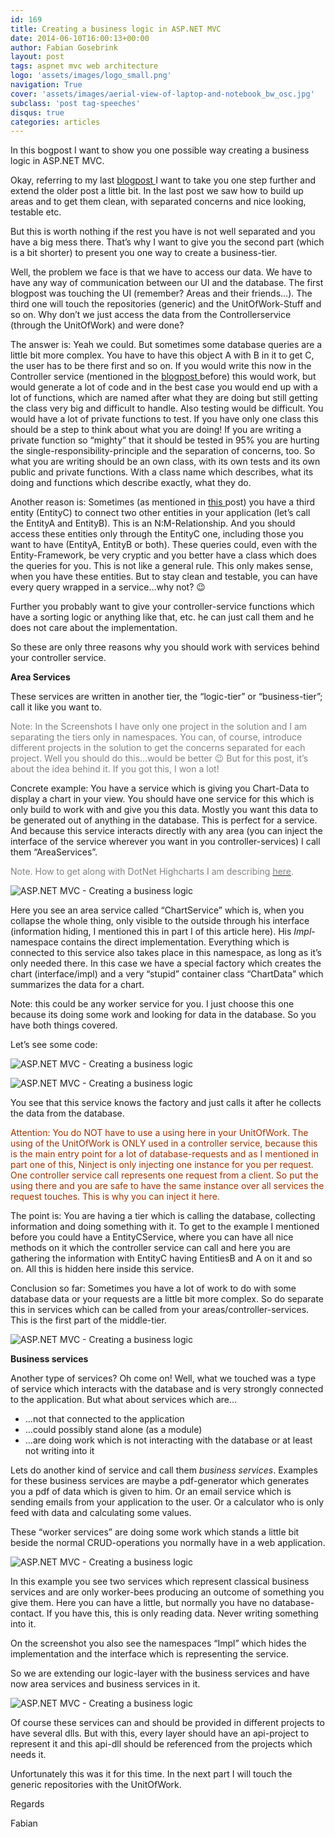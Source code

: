 ```yaml
---
id: 169
title: Creating a business logic in ASP.NET MVC
date: 2014-06-10T16:00:13+00:00
author: Fabian Gosebrink
layout: post
tags: aspnet mvc web architecture 
logo: 'assets/images/logo_small.png'
navigation: True
cover: 'assets/images/aerial-view-of-laptop-and-notebook_bw_osc.jpg'
subclass: 'post tag-speeches'
disqus: true
categories: articles
---
```


In this bogpost I want to show you one possible way creating a business logic in ASP.NET MVC.

Okay, referring to my last <a href="http://offering.solutions/blog/articles/2014/06/01/structurize-your-project-with-areas-and-services-in-asp-net-mvc/" target="_blank">blogpost </a>I want to take you one step further and extend the older post a little bit. In the last post we saw how to build up areas and to get them clean, with separated concerns and nice looking, testable etc.

But this is worth nothing if the rest you have is not well separated and you have a big mess there. That’s why I want to give you the second part (which is a bit shorter) to present you one way to create a business-tier.

Well, the problem we face is that we have to access our data. We have to have any way of communication between our UI and the database. The first blogpost was touching the UI (remember? Areas and their friends…). The third one will touch the repositories (generic) and the UnitOfWork-Stuff and so on. Why don’t we just access the data from the Controllerservice (through the UnitOfWork) and were done?

The answer is: Yeah we could. But sometimes some database queries are a little bit more complex. You have to have this object A with B in it to get C, the user has to be there first and so on. If you would write this now in the Controller service (mentioned in the <a href="http://offering.solutions/blog/articles/2014/04/06/code-first-with-entity-framework-nm-relationship-with-additional-information/" target="_blank">blogpost </a>before) this would work, but would generate a lot of code and in the best case you would end up with a lot of functions, which are named after what they are doing but still getting the class very big and difficult to handle. Also testing would be difficult. You would have a lot of private functions to test. If you have only one class this should be a step to think about what you are doing! If you are writing a private function so “mighty” that it should be tested in 95% you are hurting the single-responsibility-principle and the separation of concerns, too. So what you are writing should be an own class, with its own tests and its own public and private functions. With a class name which describes, what its doing and functions which describe exactly, what they do.

Another reason is: Sometimes (as mentioned in <a title="Code-First with EF and N:M Relationship with more information in your relation-table" href="http://offering.solutions/blog/articles/2014/04/06/code-first-with-entity-framework-nm-relationship-with-additional-information/" target="_blank">this </a>post) you have a third entity (EntityC) to connect two other entities in your application (let’s call the EntityA and EntityB). This is an N:M-Relationship. And you should access these entities only through the EntityC one, including those you want to have (EntityA, EntityB or both). These queries could, even with the Entity-Framework, be very cryptic and you better have a class which does the queries for you. This is not like a general rule. This only makes sense, when you have these entities. But to stay clean and testable, you can have every query wrapped in a service…why not? 😉

Further you probably want to give your controller-service functions which have a sorting logic or anything like that, etc. he can just call them and he does not care about the implementation.

So these are only three reasons why you should work with services behind your controller service.



**Area Services**

These services are written in another tier, the “logic-tier” or “business-tier”; call it like you want to.

<span style="color: #808080;">Note: In the Screenshots I have only one project in the solution and I am separating the tiers only in namespaces. You can, of course, introduce different projects in the solution to get the concerns separated for each project. Well you should do this…would be better 😉 But for this post, it’s about the idea behind it. If you got this, I won a lot!</span>

Concrete example: You have a service which is giving you Chart-Data to display a chart in your view. You should have one service for this which is only build to work with and give you this data. Mostly you want this data to be generated out of anything in the database. This is perfect for a service. And because this service interacts directly with any area (you can inject the interface of the service wherever you want in you controller-services) I call them “AreaServices”.

<span style="color: #808080;">Note. How to get along with DotNet Highcharts I am describing <a title="How to include DotNet.HighCharts in ASP.NET MVC with ViewModels" href="http://offering.solutions/blog/articles/2014/05/09/how-to-include-dotnet-highcharts-in-asp-net-mvc-with-viewmodels/" target="_blank"><span style="color: #808080;">here</span></a>.</span>



![ASP.NET MVC - Creating a business logic]({{site.baseurl}}assets/articles/2014-06-10/42abe410-8ef5-44a4-9794-ab531b8b3751.png)

Here you see an area service called “ChartService” which is, when you collapse the whole thing, only visible to the outside through his interface (information hiding, I mentioned this in part I of this article here). His _Impl_-namespace contains the direct implementation. Everything which is connected to this service also takes place in this namespace, as long as it’s only needed there. In this case we have a special factory which creates the chart (interface/impl) and a very “stupid” container class “ChartData” which summarizes the data for a chart.

Note: this could be any worker service for you. I just choose this one because its doing some work and looking for data in the database. So you have both things covered.

Let’s see some code:

![ASP.NET MVC - Creating a business logic]({{site.baseurl}}assets/articles/2014-06-10/eeb62a78-705e-44eb-a404-07fbaa25cbb1.png)

![ASP.NET MVC - Creating a business logic]({{site.baseurl}}assets/articles/2014-06-10/065fd0da-6b2b-4515-9521-7ae6c58e434c.png)

You see that this service knows the factory and just calls it after he collects the data from the database.

<span style="color: #993300;">Attention: You do NOT have to use a using here in your UnitOfWork. The using of the UnitOfWork is ONLY used in a controller service, because this is the main entry point for a lot of database-requests and as I mentioned in part one of this, Ninject is only injecting one instance for you per request. One controller service call represents one request from a client. So put the using there and you are safe to have the same instance over all services the request touches. This is why you can inject it here.</span>

The point is: You are having a tier which is calling the database, collecting information and doing something with it. To get to the example I mentioned before you could have a EntityCService, where you can have all nice methods on it which the controller service can call and here you are gathering the information with EntityC having EntitiesB and A on it and so on. All this is hidden here inside this service.

Conclusion so far: Sometimes you have a lot of work to do with some database data or your requests are a little bit more complex. So do separate this in services which can be called from your areas/controller-services. This is the first part of the middle-tier.

![ASP.NET MVC - Creating a business logic]({{site.baseurl}}assets/articles/2014-06-10/cfe740e3-d82b-4dd4-9aa6-c6442e0a29f5.png)

**Business services**

Another type of services? Oh come on! Well, what we touched was a type of service which interacts with the database and is very strongly connected to the application. But what about services which are…

  * …not that connected to the application
  * …could possibly stand alone (as a module)
  * …are doing work which is not interacting with the database or at least not writing into it

Lets do another kind of service and call them _business services_. Examples for these business services are maybe a pdf-generator which generates you a pdf of data which is given to him. Or an email service which is sending emails from your application to the user. Or a calculator who is only feed with data and calculating some values.

These “worker services” are doing some work which stands a little bit beside the normal CRUD-operations you normally have in a web application.

![ASP.NET MVC - Creating a business logic]({{site.baseurl}}assets/articles/2014-06-10/579ec6cf-55e4-43c4-98d3-44927c68a9c3.png)

In this example you see two services which represent classical business services and are only worker-bees producing an outcome of something you give them. Here you can have a little, but normally you have no database-contact. If you have this, this is only reading data. Never writing something into it.

On the screenshot you also see the namespaces “Impl” which hides the implementation and the interface which is representing the service.

So we are extending our logic-layer with the business services and have now area services and business services in it.

![ASP.NET MVC - Creating a business logic]({{site.baseurl}}assets/articles/2014-06-10/ef98f768-1b25-4196-a477-9e9e7f15d424.png)

Of course these services can and should be provided in different projects to have several dlls. But with this, every layer should have an api-project to represent it and this api-dll should be referenced from the projects which needs it.

Unfortunately this was it for this time. In the next part I will touch the generic repositories with the UnitOfWork.

Regards

Fabian
